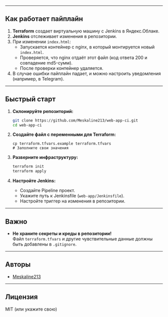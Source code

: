 
---

## Как работает пайплайн

1. **Terraform** создает виртуальную машину с Jenkins в Яндекс.Облаке.
2. **Jenkins** отслеживает изменения в репозитории.
3. При изменении `index.html`:
    - Запускается контейнер с nginx, в который монтируется новый `index.html`.
    - Проверяется, что nginx отдаёт этот файл (код ответа 200 и совпадение md5-сумм).
    - После проверки контейнер удаляется.
4. В случае ошибки пайплайн падает, и можно настроить уведомления (например, в Telegram).

---

## Быстрый старт

1. **Склонируйте репозиторий:**
    ```bash
    git clone https://github.com/Meskaline213/web-app-ci.git
    cd web-app-ci
    ```

2. **Создайте файл с переменными для Terraform:**
    ```
    cp terraform.tfvars.example terraform.tfvars
    # Заполните свои значения
    ```

3. **Разверните инфраструктуру:**
    ```bash
    terraform init
    terraform apply
    ```

4. **Настройте Jenkins:**
    - Создайте Pipeline проект.
    - Укажите путь к Jenkinsfile (`web-app/Jenkinsfile`).
    - Настройте триггер на изменения в репозитории.

---

## Важно

- **Не храните секреты и креды в репозитории!**  
  Файл `terraform.tfvars` и другие чувствительные данные должны быть добавлены в `.gitignore`.

---

## Авторы

- [Meskaline213](https://github.com/Meskaline213)

---

## Лицензия

MIT (или укажите свою)

